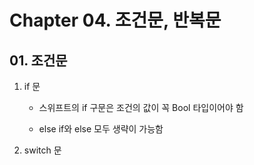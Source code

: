 # Chapter 04. 조건문, 반복문
## 01. 조건문

1. if 문

   - 스위프트의 if 구문은 조건의 값이 꼭 Bool 타입이어야 함

   - else if와 else 모두 생략이 가능함

     

2. switch 문
